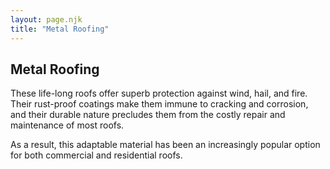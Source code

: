 ```yaml
---
layout: page.njk
title: "Metal Roofing"
---
```


## Metal Roofing

These life-long roofs offer superb protection against wind, hail, and fire. Their rust-proof coatings make them immune to cracking and corrosion, and their durable nature precludes them from the costly repair and maintenance of most roofs.

As a result, this adaptable material has been an increasingly popular option for both commercial and residential roofs.
